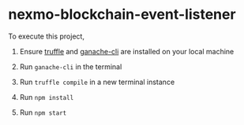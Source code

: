 # nexmo-blockchain-event-listener

To execute this project,

1. Ensure [truffle](https://github.com/trufflesuite/truffle) and [ganache-cli](https://github.com/trufflesuite/ganache-cli) are installed on your local machine

2. Run `ganache-cli` in the terminal

3. Run `truffle compile` in a new terminal instance

4. Run `npm install`

5. Run `npm start`

